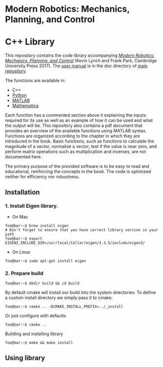 # Modern Robotics:  Mechanics, Planning, and Control
# C++ Library

This repository contains the code library accompanying [_Modern Robotics: 
Mechanics, Planning, and Control_](http://modernrobotics.org) (Kevin Lynch 
and Frank Park, Cambridge University Press 2017). The 
[user manual](https://github.com/NxRLab/ModernRobotics/doc/MRlib.pdf) is in the doc directory of [main repository](https://github.com/NxRLab/ModernRobotics/).

The functions are available in:

* C++
* [Python](https://github.com/NxRLab/ModernRobotics/tree/master/packages/Python)
* [MATLAB](https://github.com/NxRLab/ModernRobotics/tree/master/packages/Matlab)
* [Mathematica](https://github.com/NxRLab/ModernRobotics/tree/master/packages/Mathematica)

Each function has a commented section above it explaining the inputs required for its use as well as an example of how it can be used and what the output will be. This repository also contains a pdf document that provides an overview of the available functions using MATLAB syntax. Functions are organized according to the chapter in which they are introduced in the book. Basic functions, such as functions to calculate the magnitude of a vector, normalize a vector, test if the value is near zero, and perform matrix operations such as multiplication and inverses, are not documented here.

The primary purpose of the provided software is to be easy to read and educational, reinforcing the concepts in the book. The code is optimized neither for efficiency nor robustness.

## Installation

### 1. Install Eigen library.
* On Mac
```console
foo@bar:~$ brew install eigen
# Don't forget to ensure that you have correct library version in your path
foo@bar:~$ export EIGEN3_INCLUDE_DIR=/usr/local/Cellar/eigen/3.3.5/include/eigen3/
```
* On Linux
```console
foo@bar:~$ sudo apt-get install eigen
```
 
### 2. Prepare build
```console
foo@bar:~$ mkdir build && cd build
```

By default cmake will install our build into the system directories.
To define a custom install directory we simply pass it to cmake:
```console 
foo@bar:~$ cmake .. -DCMAKE_INSTALL_PREFIX=../_install
```
Or just configure with defaults
```console 
foo@bar:~$ cmake .. 
```
Building and installing library
```console 
foo@bar:~$ make && make install
```

## Using library
